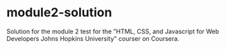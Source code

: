 # module2-solution
Solution for the module 2 test for the "HTML, CSS, and Javascript for Web Developers Johns Hopkins University" courser on Coursera.
